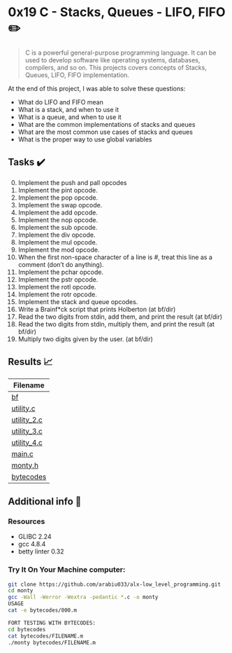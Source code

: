 # 0x19 C - Stacks, Queues - LIFO, FIFO :pencil2:

> C is a powerful general-purpose programming language. It can be used to develop software like operating systems, databases, compilers, and so on. This projects covers concepts of Stacks, Queues, LIFO, FIFO implementation.

At the end of this project, I was able to solve these questions:
  
* What do LIFO and FIFO mean
* What is a stack, and when to use it
* What is a queue, and when to use it
* What are the common implementations of stacks and queues
* What are the most common use cases of stacks and queues
* What is the proper way to use global variables

## Tasks :heavy_check_mark:

0. Implement the push and pall opcodes
1. Implement the pint opcode.
2. Implement the pop opcode.
3. Implement the swap opcode.
4. Implement the add opcode.
5. Implement the nop opcode.
6. Implement the sub opcode.
7. Implement the div opcode.
8. Implement the mul opcode.
9. Implement the mod opcode.
10. When the first non-space character of a line is #, treat this line as a comment (don’t do anything).
11. Implement the pchar opcode.
12. Implement the pstr opcode.
13. Implement the rotl opcode.
14. Implement the rotr opcode.
15. Implement the stack and queue opcodes.
16. Write a Brainf*ck script that prints Holberton (at bf/dir)
17. Read the two digits from stdin, add them, and print the result (at bf/dir)
18. Read the two digits from stdin, multiply them, and print the result (at bf/dir)
19. Multiply two digits given by the user. (at bf/dir)

## Results :chart_with_upwards_trend:

| Filename |
| ------ |
| [bf](https://github.com/arabiu033/monty/tree/main/bf)|
| [utility.c](https://github.com/arabiu033/monty/blob/main/utility.c)|
| [utility_2.c](https://github.com/arabiu033/monty/blob/main/utility_2.c)|
| [utility_3.c](https://github.com/arabiu033/monty/blob/main/utility_3.c)|
| [utility_4.c](https://github.com/arabiu033/monty/blob/main/utility_4.c)|
| [main.c](https://github.com/arabiu033/monty/blob/main/main.c)|
| [monty.h](https://github.com/arabiu033/monty/blob/main/monty.h)|
| [bytecodes](https://github.com/arabiu033/monty/tree/main/bytecodes)|


## Additional info :construction:
### Resources

- GLIBC 2.24
- gcc 4.8.4
- betty linter 0.32



### Try It On Your Machine computer:	
```bash
git clone https://github.com/arabiu033/alx-low_level_programming.git
cd monty
gcc -Wall -Werror -Wextra -pedantic *.c -o monty
USAGE
cat -e bytecodes/000.m

FORT TESTING WITH BYTECODES:
cd bytecodes
cat bytecodes/FILENAME.m
./monty bytecodes/FILENAME.m
```
